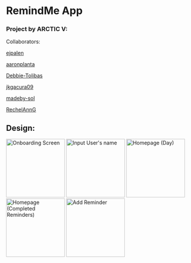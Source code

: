 # RemindMe App
### Project by ARCTIC V:


Collaborators:

[ejpalen](https://github.com/ejpalen)

[aaronplanta](https://github.com/aaronplanta)

[Debbie-Tolibas](https://github.com/Debbie-Tolibas)

[jkgacura09](https://github.com/jkgacura09)

[madeby-sol](https://github.com/madeby-sol)

[RechelAnnG](https://github.com/RechelAnnG)






## Design:
<img width="160" alt="Onboarding Screen" src="https://github.com/ejpalen/RemindMe/assets/92970626/e94add03-46be-477e-999a-80d60e173965">
<img width="160" alt="Input User's name" src="https://github.com/ejpalen/RemindMe/assets/92970626/5001f117-8f03-42eb-811b-99958fe253d4">
<img width="160" alt="Homepage (Day)" src="https://github.com/ejpalen/RemindMe/assets/92970626/e0c20363-9ffa-4352-b5d5-c5ff6f0f8b3d">
<img width="160" alt="Homepage (Completed Reminders)" src="https://github.com/ejpalen/RemindMe/assets/92970626/67219626-e255-4250-ada6-e00a7da13846">
<img width="160" alt="Add Reminder" src="https://github.com/ejpalen/RemindMe/assets/92970626/993c7eab-96ca-4d60-b481-66c2c275c3ff">
